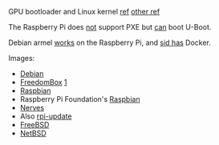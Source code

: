 GPU bootloader and Linux kernel [ref](https://github.com/raspberrypi/firmware/blob/ffda51ebff205858df0f992ab2223a1c0c8c9525/README#L7-9) [other ref](https://thekandyancode.wordpress.com/2013/09/21/how-the-raspberry-pi-boots-up/)

The Raspberry Pi does [not](http://www.raspberrypi.org/forums/viewtopic.php?t=1444) support PXE but [can](http://elinux.org/RPi_U-Boot) boot U-Boot.

Debian armel [works](https://wiki.debian.org/RaspberryPi) on the Raspberry Pi, and [sid has](https://packages.debian.org/search?keywords=docker.io&searchon=names&suite=all&section=all) Docker.

Images:
* [Debian](https://wiki.debian.org/RaspberryPi)
* [FreedomBox](https://wiki.debian.org/FreedomBox/Hardware/RaspberryPi) [1](https://github.com/freedombox/freedom-maker/blob/4e91b4275bf28c4ad4c6d415df13d8558cf7542d/freedommaker/hardware-setup#L67-L92)
* [Raspbian](https://www.raspbian.org/)
* Raspberry Pi Foundation's [Raspbian](https://www.raspberrypi.org/downloads/raspbian/)
* [Nerves](https://github.com/nerves-project/nerves_system_rpi)
* Also [rpi-update](https://github.com/Hexxeh/rpi-update/blob/850f420871fe0a1fdd13f511ac0575e637530051/README.md#root_path-and-boot_path)
* [FreeBSD](https://wiki.freebsd.org/FreeBSD/arm/Raspberry%20Pi)
* [NetBSD](https://wiki.netbsd.org/ports/evbarm/raspberry_pi/)
